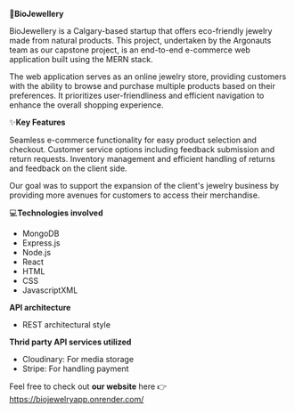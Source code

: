 💎**BioJewellery**
  
BioJewellery is a Calgary-based startup that offers eco-friendly jewelry made from natural products. This project, undertaken by the Argonauts team as our capstone project, is an end-to-end e-commerce web application built using the MERN stack.

The web application serves as an online jewelry store, providing customers with the ability to browse and purchase multiple products based on their preferences. It prioritizes user-friendliness and efficient navigation to enhance the overall shopping experience.

✨**Key Features**

  Seamless e-commerce functionality for easy product selection and checkout.
  Customer service options including feedback submission and return requests.
  Inventory management and efficient handling of returns and feedback on the client side.

Our goal was to support the expansion of the client's jewelry business by providing more avenues for customers to access their merchandise.

💻**Technologies involved**
  - MongoDB
  - Express.js
  - Node.js
  - React
  - HTML
  - CSS
  - JavascriptXML

**API architecture**
  - REST architectural style

**Thrid party API services utilized**
  - Cloudinary: For media storage
  - Stripe: For handling payment

Feel free to check out **our website** here 👉 https://biojewelryapp.onrender.com/
